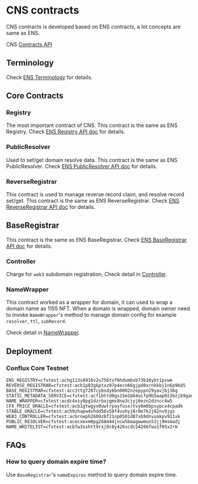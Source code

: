 # CNS contracts

CNS contracts is developed based on ENS contracts, a lot concepts are same as ENS.

CNS [Contracts API](./index.md)

## Terminology

Check [ENS Terminology](https://docs.ens.domains/terminology) for details.

## Core Contracts

### Registry

The most important contract of CNS. This contract is the same as ENS Registry. Check [ENS Registry API doc](https://docs.ens.domains/contract-api-reference/ens) for details.

### PublicResolver

Used to set/get domain resolve data. This contract is the same as ENS PublicResolver. Check [ENS PublicResolver API doc](https://docs.ens.domains/contract-api-reference/publicresolver) for details.

### ReverseRegistrar

This contract is used to manage reverse record claim, and resolve record set/get. This contract is the same as ENS ReverseRegistrar. Check [ENS ReverseRegistrar API doc](https://docs.ens.domains/contract-api-reference/reverseregistrar) for details.

## BaseRegistrar

This contract is the same as ENS BaseRegistrar. Check [ENS BaseRegistrar API doc](https://docs.ens.domains/contract-api-reference/.eth-permanent-registrar/registrar) for details.

### Controller

Charge for `web3` subdomain registration, Check detail in [Controller](./Web3Controller.md).

### NameWrapper

This contract worked as a wrapper for domain, it can used to wrap a domain name as 1155 NFT. When a domain is wrapped, domain owner need to invoke `NameWrapper`'s method to manage domain config for example `resolver`, `ttl`, `subRecord`.

Check detail in [NameWrapper](./NameWrapper.md).

## Deployment

### Conflux Core Testnet

```shell
ENS_REGISTRY=cfxtest:achg113s8916v2u756tvf6hdvmbsb73b16ykt1pvwm
REVERSE_REGISTRAR=cfxtest:ach1p03gkptxz07p4ecn66gjpd0xrnkkbj1n6p96d5
BASE_REGISTRAR=cfxtest:acc1ttg7287cybsdy6bn0002nzepypn29yavjbj36g
STATIC_METADATA_SERVICE=cfxtest:acf1bttd0gs15m1b64ucfp9b5aap0z3bzjb9ganvjj
NAME_WRAPPER=cfxtest:acdc4xzy0pg1dzrbajgmv8nw3cjyj6ezn2dzncc4w5 
CFX_PRICE_ORACLE=cfxtest:acb1gtwgyx0uwtrpayfusxrtvy6m6bpsypcx4cpadk
STABLE_ORACLE=cfxtest:ach9zhapw4vhdd56v58f4vuhyj6r0e7k2j82nv9jgs
WEB3_CONTROLLER=cfxtest:acbrnwph2609zbf21np0501d87xb9dnvuakpv911xk 
PUBLIC_RESOLVER=cfxtest:acecxexm0pg268m44jncw5bmagwwmun53jj9msmadj
NAME_WHITELIST=cfxtest:acb7w3sxhtt9rxj8c8y426scdc54266fwu1f05x2rm
```

## FAQs

### How to query domain expire time?

Use `BaseRegistrar`'s `nameExpires` method to query domain expire time.